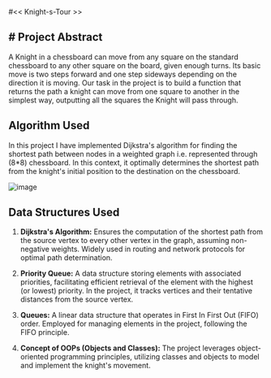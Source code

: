 #<< Knight-s-Tour >>


## # Project Abstract
A Knight in a chessboard can move from any square on the standard chessboard to any other square on the board, given enough turns. Its basic move is two steps forward and one step sideways depending on the direction it is moving. Our task in the project is to build a function that returns the path a knight can move from one square to another in the simplest way, outputting all the squares the Knight will pass through.

## Algorithm Used
In this project I have implemented Dijkstra's algorithm for finding the shortest path between nodes in a weighted graph i.e. represented through (8*8) chessboard. In this context, it optimally determines the shortest path from the knight's initial position to the destination on the chessboard.

![image](https://github.com/Kanika18ss/Knight-s-Tour-/assets/110254553/fbc5e1cb-af86-463a-bf3b-d6d540657ce5)

## Data Structures Used
1. **Dijkstra's Algorithm:** Ensures the computation of the shortest path from the source vertex to every other vertex in the graph, assuming non-negative weights. Widely used in routing and network protocols for optimal path determination.
  
2. **Priority Queue:** A data structure storing elements with associated priorities, facilitating efficient retrieval of the element with the highest (or lowest) priority. In the project, it tracks vertices and their tentative distances from the source vertex.

3. **Queues:** A linear data structure that operates in First In First Out (FIFO) order. Employed for managing elements in the project, following the FIFO principle.

4. **Concept of OOPs (Objects and Classes):** The project leverages object-oriented programming principles, utilizing classes and objects to model and implement the knight's movement.


